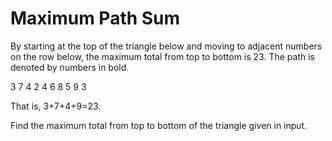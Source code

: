 # Maximum Path Sum

By starting at the top of the triangle below and moving to adjacent numbers on the row below, the maximum total from top to bottom is 23. The path is denoted by numbers in bold.

   3 
  7 4 
 2 4 6 
8 5 9 3

That is, 3+7+4+9=23.

Find the maximum total from top to bottom of the triangle given in input.